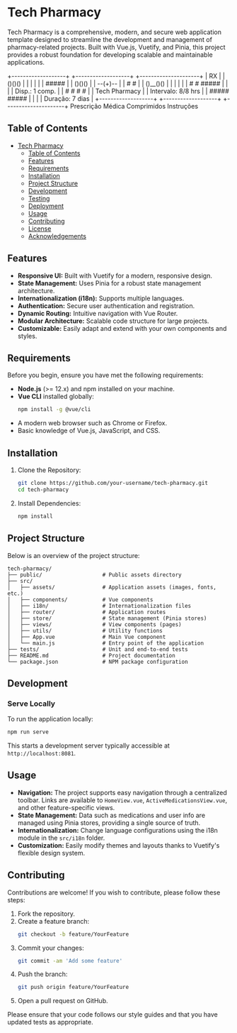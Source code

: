 # Tech Pharmacy

Tech Pharmacy is a comprehensive, modern, and secure web application template designed to streamline the development and management of pharmacy-related projects. Built with Vue.js, Vuetify, and Pinia, this project provides a robust foundation for developing scalable and maintainable applications.

+-------------------+       +-------------------+       +---------------------+
|      RX           |       |   ()()()        |       |        | |          |
|   #####           |       |  ()()()         |       |      --(+)--        |
|  #     #          |       |   ()__()()        |       |        | |          |
|  #     # #####    |       |                   |       |  Disp.: 1 comp.     |
|  #     # #   #    |       |   Tech Pharmacy   |       |  Intervalo: 8/8 hrs |
|   #####  #####    |       |                   |       |  Duração: 7 dias    |
+-------------------+       +-------------------+       +---------------------+
Prescrição Médica             Comprimidos                 Instruções


## Table of Contents

- [Tech Pharmacy](#tech-pharmacy)
    - [Table of Contents](#table-of-contents)
    - [Features](#features)
    - [Requirements](#requirements)
    - [Installation](#installation)
    - [Project Structure](#project-structure)
    - [Development](#development)
    - [Testing](#testing)
    - [Deployment](#deployment)
    - [Usage](#usage)
    - [Contributing](#contributing)
    - [License](#license)
    - [Acknowledgements](#acknowledgements)

## Features

- **Responsive UI:** Built with Vuetify for a modern, responsive design.
- **State Management:** Uses Pinia for a robust state management architecture.
- **Internationalization (i18n):** Supports multiple languages.
- **Authentication:** Secure user authentication and registration.
- **Dynamic Routing:** Intuitive navigation with Vue Router.
- **Modular Architecture:** Scalable code structure for large projects.
- **Customizable:** Easily adapt and extend with your own components and styles.

## Requirements

Before you begin, ensure you have met the following requirements:

- **Node.js** (>= 12.x) and npm installed on your machine.
- **Vue CLI** installed globally:
    ```sh
    npm install -g @vue/cli
    ```
- A modern web browser such as Chrome or Firefox.
- Basic knowledge of Vue.js, JavaScript, and CSS.

## Installation

1. Clone the Repository:
     ```sh
     git clone https://github.com/your-username/tech-pharmacy.git
     cd tech-pharmacy
     ```

2. Install Dependencies:
     ```sh
     npm install
     ```

## Project Structure

Below is an overview of the project structure:

```
tech-pharmacy/
├── public/                   # Public assets directory
├── src/
│   ├── assets/               # Application assets (images, fonts, etc.)
│   ├── components/           # Vue components
│   ├── i18n/                 # Internationalization files
│   ├── router/               # Application routes
│   ├── store/                # State management (Pinia stores)
│   ├── views/                # View components (pages)
│   ├── utils/                # Utility functions
│   ├── App.vue               # Main Vue component
│   └── main.js               # Entry point of the application
├── tests/                    # Unit and end-to-end tests
├── README.md                 # Project documentation
└── package.json              # NPM package configuration
```

## Development

### Serve Locally

To run the application locally:

```sh
npm run serve
```

This starts a development server typically accessible at `http://localhost:8081`.

## Usage

- **Navigation:** The project supports easy navigation through a centralized toolbar. Links are available to `HomeView.vue`, `ActiveMedicationsView.vue`, and other feature-specific views.
- **State Management:** Data such as medications and user info are managed using Pinia stores, providing a single source of truth.
- **Internationalization:** Change language configurations using the i18n module in the `src/i18n` folder.
- **Customization:** Easily modify themes and layouts thanks to Vuetify's flexible design system.

## Contributing

Contributions are welcome! If you wish to contribute, please follow these steps:

1. Fork the repository.
2. Create a feature branch:
     ```sh
     git checkout -b feature/YourFeature
     ```
3. Commit your changes:
     ```sh
     git commit -am 'Add some feature'
     ```
4. Push the branch:
     ```sh
     git push origin feature/YourFeature
     ```
5. Open a pull request on GitHub.

Please ensure that your code follows our style guides and that you have updated tests as appropriate.